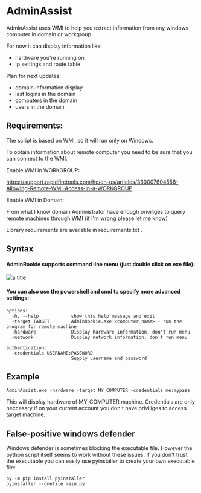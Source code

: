 # AdminAssist

AdminAssist uses WMI to help you extract information from any windows computer in domain or workgroup

For now it can display information like:
- hardware you're running on
- Ip settings and route table

Plan for next updates:
- domain information display
- last logins in the domain
- computers in the domain
- users in the domain

## Requirements:

The script is based on WMI, so it will run only on Windows.

To obtain information about remote computer you need to be sure that you can connect to the WMI. 

Enable WMI in WORKGROUP:

https://support.rapidfiretools.com/hc/en-us/articles/360007604558-Allowing-Remote-WMI-Access-in-a-WORKGROUP

Enable WMI in Domain:  

From what I know domain Administrator have enough priviliges to query remote machines through WMI (if I'm wrong please let me know)

Library requirements are available in requirements.txt .

## Syntax 

####  AdminRookie supports command line menu (just double click on exe file):  

<img title="a title" src="https://i.ibb.co/zsbdvDx/menu.png">

#### You can also use the powershell and cmd to specify more advanced settings:  
  
```
options:
  -h, --help            show this help message and exit
  -target TARGET        AdminRookie.exe <computer_name> - run the program for remote machine
  -hardware             Display hardware information, don't run menu
  -network              Display network information, don't run menu

authentication:
  -credentials USERNAME:PASSWORD
                        Supply username and password
```

## Example 
```
AdminAssist.exe -hardware -target MY_COMPUTER -credentials me:mypass
```

This will display hardware of MY_COMPUTER machine. Credentials are only neccesary if on your current account you don't have priviliges to access target machine.

## False-positive windows defender

Windows defender is sometimes blocking the executable file. However the python script itself seems to work without these issues. If you don't trust the executable you can easily use pyinstaller to create your own executable file: 

```
py -m pip install pyinstaller
pyinstaller --onefile main.py
```

